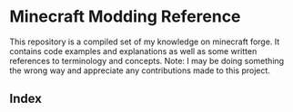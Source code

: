 # Minecraft Modding Reference
This repository is a compiled set of my knowledge on minecraft forge. It contains code examples and explanations as well as some written references to terminology and concepts.
Note: I may be doing something the wrong way and appreciate any contributions made to this project.


## Index

